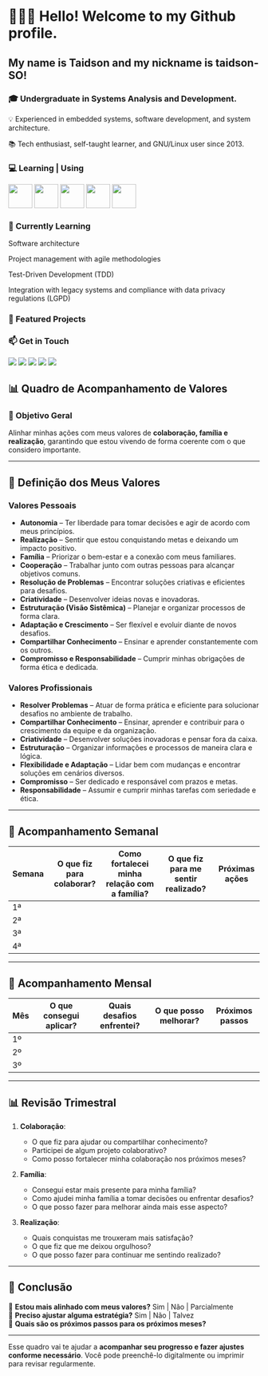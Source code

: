 # 🖖🏾🙂 Hello! Welcome to my Github profile.
## My name is Taidson and my nickname is taidson-SO!

<!--
**taidson-SO/taidson-SO** is a ✨ _special_ ✨ repository because its `README.md` (this file) appears on your GitHub profile.

Here are some ideas to get you started:

- 🔭 I’m currently working on ...
- 🌱 I’m currently learning ...
- 👯 I’m looking to collaborate on ...
- 🤔 I’m looking for help with ...
- 💬 Ask me about ...
- 📫 How to reach me: ...
- 😄 Pronouns: ...
- ⚡ Fun fact: ...
-->
### 🎓 Undergraduate in Systems Analysis and Development.

  💡 Experienced in embedded systems, software development, and system architecture.

  📚 Tech enthusiast, self-taught learner, and GNU/Linux user since 2013.


### 💻 Learning | Using

<img src="https://cdn.jsdelivr.net/gh/devicons/devicon@latest/icons/java/java-original-wordmark.svg" width="48" height="48" />      <img src="https://cdn.jsdelivr.net/gh/devicons/devicon@latest/icons/spring/spring-original-wordmark.svg" width="48" height="48"  />      <img src="https://cdn.jsdelivr.net/gh/devicons/devicon@latest/icons/javascript/javascript-original.svg" width="48" height="48" />        <img src="https://cdn.jsdelivr.net/gh/devicons/devicon@latest/icons/nodejs/nodejs-original-wordmark.svg" width="48" height="48" />       <img src="https://cdn.jsdelivr.net/gh/devicons/devicon@latest/icons/python/python-original-wordmark.svg"  width="48" height="48"/>
          
          
          



### 🌱 Currently Learning

  Software architecture

  Project management with agile methodologies

  Test-Driven Development (TDD)

  Integration with legacy systems and compliance with data privacy regulations (LGPD)


### 🚀 Featured Projects

### 📫 Get in Touch
<div>
<a href="https://www.youtube.com/@DoContra-88" target="_blank"><img loading="lazy" src="https://img.shields.io/badge/YouTube-FF0000?style=for-the-badge&logo=youtube&logoColor=white" target="_blank"></a>
<a href="https://www.instagram.com/taidson_silva" target="_blank"><img loading="lazy" src="https://img.shields.io/badge/-Instagram-%23E4405F?style=for-the-badge&logo=instagram&logoColor=white" target="_blank"></a>
<a href="https://www.twitch.tv/taidson" target="_blank"><img loading="lazy" src="https://img.shields.io/badge/Twitch-9146FF?style=for-the-badge&logo=twitch&logoColor=white" target="_blank"></a>
<a href = "mailto:contato@taidson2"><img loading="lazy" src="https://img.shields.io/badge/Gmail-D14836?style=for-the-badge&logo=gmail&logoColor=white" target="_blank"></a>
<a href="https://www.linkedin.com/in/taidson" target="_blank"><img loading="lazy" src="https://img.shields.io/badge/-LinkedIn-%230077B5?style=for-the-badge&logo=linkedin&logoColor=white" target="_blank"></a>   
</div>

## **📊 Quadro de Acompanhamento de Valores**

### **🎯 Objetivo Geral**
Alinhar minhas ações com meus valores de **colaboração, família e realização**, garantindo que estou vivendo de forma coerente com o que considero importante.

---

## **📌 Definição dos Meus Valores**

### **Valores Pessoais**

- **Autonomia** – Ter liberdade para tomar decisões e agir de acordo com meus princípios.
- **Realização** – Sentir que estou conquistando metas e deixando um impacto positivo.
- **Família** – Priorizar o bem-estar e a conexão com meus familiares.
- **Cooperação** – Trabalhar junto com outras pessoas para alcançar objetivos comuns.
- **Resolução de Problemas** – Encontrar soluções criativas e eficientes para desafios.
- **Criatividade** – Desenvolver ideias novas e inovadoras.
- **Estruturação (Visão Sistêmica)** – Planejar e organizar processos de forma clara.
- **Adaptação e Crescimento** – Ser flexível e evoluir diante de novos desafios.
- **Compartilhar Conhecimento** – Ensinar e aprender constantemente com os outros.
- **Compromisso e Responsabilidade** – Cumprir minhas obrigações de forma ética e dedicada.

### **Valores Profissionais**

- **Resolver Problemas** – Atuar de forma prática e eficiente para solucionar desafios no ambiente de trabalho.
- **Compartilhar Conhecimento** – Ensinar, aprender e contribuir para o crescimento da equipe e da organização.
- **Criatividade** – Desenvolver soluções inovadoras e pensar fora da caixa.
- **Estruturação** – Organizar informações e processos de maneira clara e lógica.
- **Flexibilidade e Adaptação** – Lidar bem com mudanças e encontrar soluções em cenários diversos.
- **Compromisso** – Ser dedicado e responsável com prazos e metas.
- **Responsabilidade** – Assumir e cumprir minhas tarefas com seriedade e ética.

---

## **📅 Acompanhamento Semanal**

| Semana | O que fiz para colaborar? | Como fortalecei minha relação com a família? | O que fiz para me sentir realizado? | Próximas ações |
|--------|---------------------------|---------------------------------|--------------------------------|----------------|
| 1ª     |                           |                                 |                                |                |
| 2ª     |                           |                                 |                                |                |
| 3ª     |                           |                                 |                                |                |
| 4ª     |                           |                                 |                                |                |

---

## **📆 Acompanhamento Mensal**

| Mês | O que consegui aplicar? | Quais desafios enfrentei? | O que posso melhorar? | Próximos passos |
|------|------------------------|-------------------------|----------------------|----------------|
| 1º   |                        |                         |                      |                |
| 2º   |                        |                         |                      |                |
| 3º   |                        |                         |                      |                |

---

## **📊 Revisão Trimestral**

1. **Colaboração**: 
   - O que fiz para ajudar ou compartilhar conhecimento?
   - Participei de algum projeto colaborativo?
   - Como posso fortalecer minha colaboração nos próximos meses?

2. **Família**:
   - Consegui estar mais presente para minha família?
   - Como ajudei minha família a tomar decisões ou enfrentar desafios?
   - O que posso fazer para melhorar ainda mais esse aspecto?

3. **Realização**:
   - Quais conquistas me trouxeram mais satisfação?
   - O que fiz que me deixou orgulhoso?
   - O que posso fazer para continuar me sentindo realizado?

---

## **📌 Conclusão**
🔲 **Estou mais alinhado com meus valores?** Sim | Não | Parcialmente  
🔲 **Preciso ajustar alguma estratégia?** Sim | Não | Talvez  
🔲 **Quais são os próximos passos para os próximos meses?**  

---

Esse quadro vai te ajudar a **acompanhar seu progresso e fazer ajustes conforme necessário**. Você pode preenchê-lo digitalmente ou imprimir para revisar regularmente.


